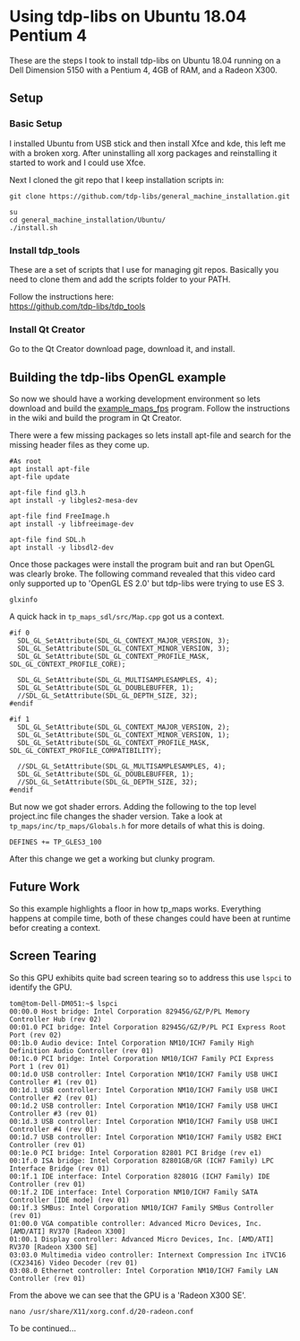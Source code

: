 # Using tdp-libs on Ubuntu 18.04 Pentium 4 
These are the steps I took to install tdp-libs on Ubuntu 18.04 running on a Dell Dimension 5150 with a Pentium 4, 4GB of RAM, and a Radeon X300.

## Setup
### Basic Setup
I installed Ubuntu from USB stick and then install Xfce and kde, this left me with a broken xorg. After uninstalling all xorg packages and reinstalling it started to work and I could use Xfce.

Next I cloned the git repo that I keep installation scripts in:
```
git clone https://github.com/tdp-libs/general_machine_installation.git

su 
cd general_machine_installation/Ubuntu/
./install.sh

```

### Install tdp_tools
These are a set of scripts that I use for managing git repos. Basically you need to clone them and add the scripts folder to your PATH.

Follow the instructions here:  
https://github.com/tdp-libs/tdp_tools

### Install Qt Creator
Go to the Qt Creator download page, download it, and install.

## Building the tdp-libs OpenGL example
So now we should have a working development environment so lets download and build the [example_maps_fps](https://github.com/tdp-libs/example_maps_fps) program. Follow the instructions in the wiki and build the program in Qt Creator.

There were a few missing packages so lets install apt-file and search for the missing header files as they come up.
```
#As root
apt install apt-file
apt-file update

apt-file find gl3.h
apt install -y libgles2-mesa-dev

apt-file find FreeImage.h
apt install -y libfreeimage-dev

apt-file find SDL.h
apt install -y libsdl2-dev

```
Once those packages were install the program buit and ran but OpenGL was clearly broke. The following command revealed that this video card only supported up to 'OpenGL ES 2.0' but tdp-libs were trying to use ES 3.
```
glxinfo
```
A quick hack in ```tp_maps_sdl/src/Map.cpp``` got us a context.
```
#if 0
  SDL_GL_SetAttribute(SDL_GL_CONTEXT_MAJOR_VERSION, 3);
  SDL_GL_SetAttribute(SDL_GL_CONTEXT_MINOR_VERSION, 3);
  SDL_GL_SetAttribute(SDL_GL_CONTEXT_PROFILE_MASK, SDL_GL_CONTEXT_PROFILE_CORE);

  SDL_GL_SetAttribute(SDL_GL_MULTISAMPLESAMPLES, 4);
  SDL_GL_SetAttribute(SDL_GL_DOUBLEBUFFER, 1);
  //SDL_GL_SetAttribute(SDL_GL_DEPTH_SIZE, 32);
#endif

#if 1
  SDL_GL_SetAttribute(SDL_GL_CONTEXT_MAJOR_VERSION, 2);
  SDL_GL_SetAttribute(SDL_GL_CONTEXT_MINOR_VERSION, 1);
  SDL_GL_SetAttribute(SDL_GL_CONTEXT_PROFILE_MASK, SDL_GL_CONTEXT_PROFILE_COMPATIBILITY);

  //SDL_GL_SetAttribute(SDL_GL_MULTISAMPLESAMPLES, 4);
  SDL_GL_SetAttribute(SDL_GL_DOUBLEBUFFER, 1);
  //SDL_GL_SetAttribute(SDL_GL_DEPTH_SIZE, 32);
#endif

```
But now we got shader errors. Adding the following to the top level project.inc file changes the shader version. Take a look at ```tp_maps/inc/tp_maps/Globals.h``` for more details of what this is doing.
```
DEFINES += TP_GLES3_100

```
After this change we get a working but clunky program.

## Future Work
So this example highlights a floor in how tp_maps works. Everything happens at compile time, both of these changes could have been at runtime befor creating a context.

## Screen Tearing
So this GPU exhibits quite bad screen tearing so to address this use ```lspci``` to identify the GPU.
```
tom@tom-Dell-DM051:~$ lspci 
00:00.0 Host bridge: Intel Corporation 82945G/GZ/P/PL Memory Controller Hub (rev 02)
00:01.0 PCI bridge: Intel Corporation 82945G/GZ/P/PL PCI Express Root Port (rev 02)
00:1b.0 Audio device: Intel Corporation NM10/ICH7 Family High Definition Audio Controller (rev 01)
00:1c.0 PCI bridge: Intel Corporation NM10/ICH7 Family PCI Express Port 1 (rev 01)
00:1d.0 USB controller: Intel Corporation NM10/ICH7 Family USB UHCI Controller #1 (rev 01)
00:1d.1 USB controller: Intel Corporation NM10/ICH7 Family USB UHCI Controller #2 (rev 01)
00:1d.2 USB controller: Intel Corporation NM10/ICH7 Family USB UHCI Controller #3 (rev 01)
00:1d.3 USB controller: Intel Corporation NM10/ICH7 Family USB UHCI Controller #4 (rev 01)
00:1d.7 USB controller: Intel Corporation NM10/ICH7 Family USB2 EHCI Controller (rev 01)
00:1e.0 PCI bridge: Intel Corporation 82801 PCI Bridge (rev e1)
00:1f.0 ISA bridge: Intel Corporation 82801GB/GR (ICH7 Family) LPC Interface Bridge (rev 01)
00:1f.1 IDE interface: Intel Corporation 82801G (ICH7 Family) IDE Controller (rev 01)
00:1f.2 IDE interface: Intel Corporation NM10/ICH7 Family SATA Controller [IDE mode] (rev 01)
00:1f.3 SMBus: Intel Corporation NM10/ICH7 Family SMBus Controller (rev 01)
01:00.0 VGA compatible controller: Advanced Micro Devices, Inc. [AMD/ATI] RV370 [Radeon X300]
01:00.1 Display controller: Advanced Micro Devices, Inc. [AMD/ATI] RV370 [Radeon X300 SE]
03:03.0 Multimedia video controller: Internext Compression Inc iTVC16 (CX23416) Video Decoder (rev 01)
03:08.0 Ethernet controller: Intel Corporation NM10/ICH7 Family LAN Controller (rev 01)
```
From the above we can see that the GPU is a 'Radeon X300 SE'.

```
nano /usr/share/X11/xorg.conf.d/20-radeon.conf
```
To be continued...
